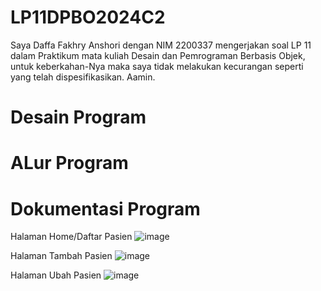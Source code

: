 # LP11DPBO2024C2

Saya Daffa Fakhry Anshori dengan NIM 2200337 mengerjakan soal LP 11 dalam Praktikum mata kuliah Desain dan Pemrograman Berbasis Objek, untuk keberkahan-Nya maka saya tidak melakukan kecurangan seperti yang telah dispesifikasikan. Aamin.

# Desain Program

# ALur Program

# Dokumentasi Program
Halaman Home/Daftar Pasien
![image](https://github.com/daffahag123/LP11DPBO2024C2/assets/135239333/0d2e48fa-ca9b-4b36-b7b0-0093d21b65d6)

Halaman Tambah Pasien
![image](https://github.com/daffahag123/LP11DPBO2024C2/assets/135239333/9556b28c-a06e-4af0-a1fe-5057ccb6c45f)

Halaman Ubah Pasien
![image](https://github.com/daffahag123/LP11DPBO2024C2/assets/135239333/0ac88c0e-d68f-4855-8c18-03906be85b9c)


